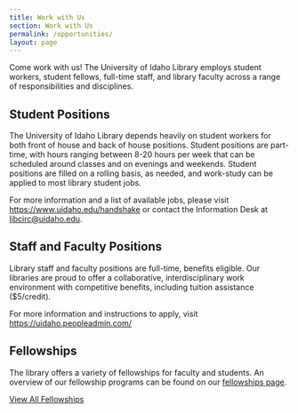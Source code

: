 ```yaml
---
title: Work with Us
section: Work with Us
permalink: /opportunities/
layout: page
---
```


Come work with us! The University of Idaho Library employs student workers, student fellows, full-time staff, and library faculty across a range of responsibilities and disciplines.

## Student Positions

The University of Idaho Library depends heavily on student workers for both front of house and back of house positions. Student positions are part-time, with hours ranging between 8-20 hours per week that can be scheduled around classes and on evenings and weekends. Student positions are filled on a rolling basis, as needed, and work-study can be applied to most library student jobs. 

For more information and a list of available jobs, please visit <https://www.uidaho.edu/handshake> or contact the Information Desk at [libcirc@uidaho.edu](mailto:libcirc@uidaho.edu). 

## Staff and Faculty Positions

Library staff and faculty positions are full-time, benefits eligible. Our libraries are proud to offer a collaborative, interdisciplinary work environment with competitive benefits, including tuition assistance ($5/credit).

For more information and instructions to apply, visit <https://uidaho.peopleadmin.com/>

## Fellowships

The library offers a variety of fellowships for faculty and students. An overview of our fellowship programs can be found on our [fellowships page](/opportunities/fellowships/). 

<a class="btn btn-pride-gold" href="{{ '/opportunities/fellowships/' | relative_url }}" alt="link to fellowships page">View All Fellowships</a>














